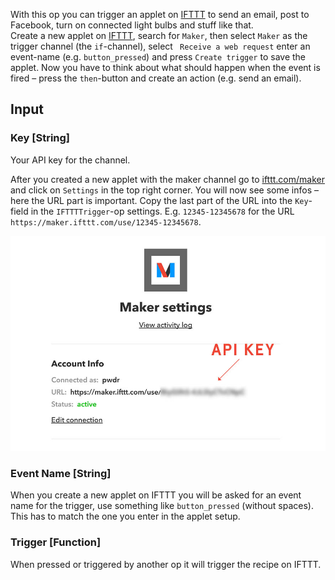 With this op you can trigger an applet on [IFTTT](https://ifttt.com/maker) to send an email, post to Facebook, turn on connected light bulbs and stuff like that.  
Create a new applet on [IFTTT](https://ifttt.com/create), search for `Maker`, then select  `Maker` as the trigger channel (the `if`-channel), select ` Receive a web request` enter an event-name (e.g. `button_pressed`) and press `Create trigger` to save the applet. Now you have to think about what should happen when the event is fired – press the `then`-button and create an action (e.g. send an email).

## Input

### Key [String]

Your API key for the channel.  

After you created a new applet with the maker channel go to [ifttt.com/maker](https://ifttt.com/maker) and click on `Settings` in the top right corner. You will now see some infos – here the URL part is important. Copy the last part of the URL into the `Key`-field in the `IFTTTTrigger`-op settings. E.g. `12345-12345678` for the URL `https://maker.ifttt.com/use/12345-12345678`.

![](img/api_key.jpg)

### Event Name [String]

When you create a new applet on IFTTT you will be asked for an event name for the trigger, use something like `button_pressed` (without spaces). This has to match the one you enter in the applet setup.

### Trigger [Function]

When pressed or triggered by another op it will trigger the recipe on IFTTT.